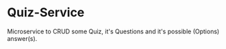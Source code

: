 # Quiz-Service
Microservice to CRUD some Quiz, it's Questions and it's possible (Options) answer(s).
